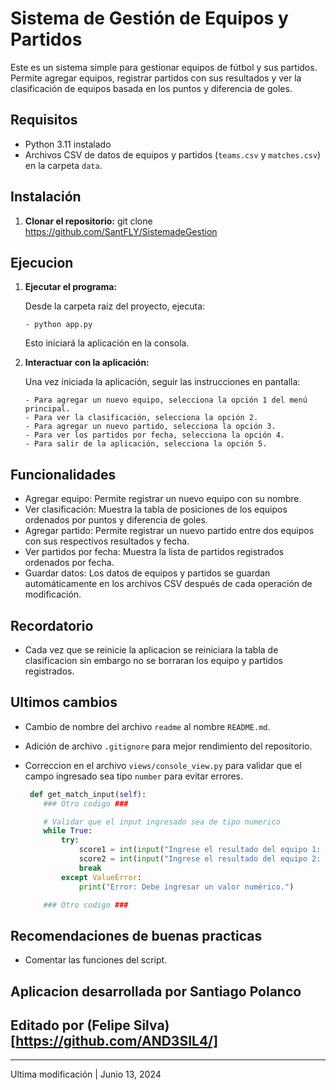 # Sistema de Gestión de Equipos y Partidos

Este es un sistema simple para gestionar equipos de fútbol y sus partidos. Permite agregar equipos, registrar partidos con sus resultados y ver la clasificación de equipos basada en los puntos y diferencia de goles.

## Requisitos

- Python 3.11 instalado
- Archivos CSV de datos de equipos y partidos (`teams.csv` y `matches.csv`) en la carpeta `data`.

## Instalación

1. **Clonar el repositorio:**
   git clone https://github.com/SantFLY/SistemadeGestion

## Ejecucion

1.  **Ejecutar el programa:**

    Desde la carpeta raíz del proyecto, ejecuta:

        - python app.py

    Esto iniciará la aplicación en la consola.

2.  **Interactuar con la aplicación:**

    Una vez iniciada la aplicación, seguir las instrucciones en pantalla:

        - Para agregar un nuevo equipo, selecciona la opción 1 del menú principal.
        - Para ver la clasificación, selecciona la opción 2.
        - Para agregar un nuevo partido, selecciona la opción 3.
        - Para ver los partidos por fecha, selecciona la opción 4.
        - Para salir de la aplicación, selecciona la opción 5.

## Funcionalidades

- Agregar equipo: Permite registrar un nuevo equipo con su nombre.
- Ver clasificación: Muestra la tabla de posiciones de los equipos ordenados por puntos y diferencia de goles.
- Agregar partido: Permite registrar un nuevo partido entre dos equipos con sus respectivos resultados y fecha.
- Ver partidos por fecha: Muestra la lista de partidos registrados ordenados por fecha.
- Guardar datos: Los datos de equipos y partidos se guardan automáticamente en los archivos CSV después de cada operación de modificación.

## Recordatorio

- Cada vez que se reinicie la aplicacion se reiniciara la tabla de clasificacion sin embargo no se borraran los equipo y partidos registrados.

## Ultimos cambios

- Cambio de nombre del archivo `readme` al nombre `README.md`.
- Adición de archivo `.gitignore` para mejor rendimiento del repositorio.
- Correccion en el archivo `views/console_view.py` para validar que el campo ingresado sea tipo `number` para evitar errores.

  ```python
   def get_match_input(self):
      ### Otro codigo ###

      # Validar que el input ingresado sea de tipo numerico
      while True:
          try:
              score1 = int(input("Ingrese el resultado del equipo 1: "))
              score2 = int(input("Ingrese el resultado del equipo 2: "))
              break
          except ValueError:
              print("Error: Debe ingresar un valor numérico.")

      ### Otro codigo ###
  ```

## Recomendaciones de buenas practicas

- Comentar las funciones del script.

## Aplicacion desarrollada por Santiago Polanco
## Editado por (Felipe Silva)[https://github.com/AND3SIL4/]

---

Ultima modificación | Junio 13, 2024
